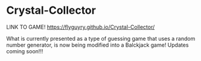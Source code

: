 # Crystal-Collector
LINK TO GAME!
https://flyguyry.github.io/Crystal-Collector/

What is currently presented as a type of guessing game that uses a random number generator, is now being modified into a Balckjack game! Updates coming soon!!!
